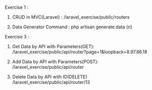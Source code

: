 Exercise 1 :
 1. CRUD in MVC(Laravel) : /laravel_exercise/public/routers

 2. Data Generator Command : php artisan generate:data (n)

Exercise 3 :
 1. Get Data by API with Parameters(GET):
	/laravel_exercise/public/api/router?page=1&loopback=8.97.86.18

 2. Add Data by API with Parameters(POST):
	/laravel_exercise/public/api/router

 3. Delete Data by API with ID(DELETE)
	/laravel_exercise/public/api/router/13